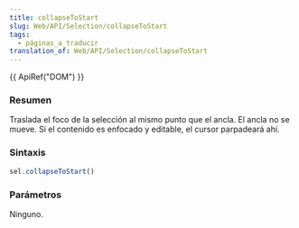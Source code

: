 ```yaml
---
title: collapseToStart
slug: Web/API/Selection/collapseToStart
tags:
  - páginas_a_traducir
translation_of: Web/API/Selection/collapseToStart
---
```

{{ ApiRef("DOM") }}

### Resumen

Traslada el foco de la selección al mismo punto que el ancla. El ancla no se mueve. Si el contenido es enfocado y editable, el cursor parpadeará ahí.

### Sintaxis

```js
sel.collapseToStart()
```

### Parámetros

Ninguno.

